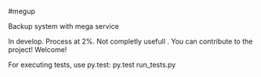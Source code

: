#megup

Backup system with mega service

In develop. Process at 2%. Not completly usefull . You can contribute to the project! Welcome!

For executing tests, use py.test:
 py.test run_tests.py